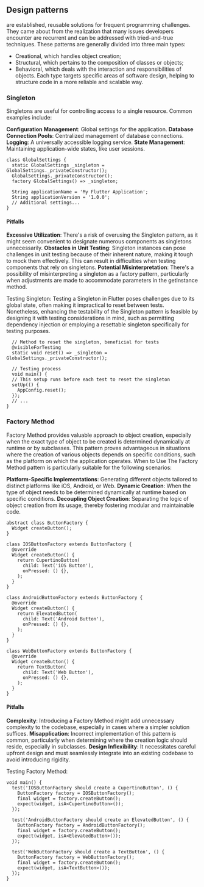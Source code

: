 ## Design patterns 
are established, reusable solutions for frequent programming challenges. 
They came about from the realization that many issues developers encounter are recurrent and can be addressed with tried-and-true techniques. 
These patterns are generally divided into three main types: 
- Creational, which handles object creation; 
- Structural, which pertains to the composition of classes or objects; 
- Behavioral, which deals with the interaction and responsibilities of objects.
Each type targets specific areas of software design, helping to structure code in a more reliable and scalable way.
  
### Singleton 
Singletons are useful for controlling access to a single resource. Common examples include:

**Configuration Management**: Global settings for the application.
**Database Connection Pools**: Centralized management of database connections.
**Logging**: A universally accessible logging service.
**State Management**: Maintaining application-wide states, like user sessions.
```
class GlobalSettings {
  static GlobalSettings _singleton = GlobalSettings._privateConstructor();
  GlobalSettings._privateConstructor();
  factory GlobalSettings() => _singleton;

  String applicationName = 'My Flutter Application';
  String applicationVersion = '1.0.0';
  // Additional settings...
}
```

#### Pitfalls
**Excessive Utilization**: There's a risk of overusing the Singleton pattern, as it might seem convenient to designate numerous components as singletons unnecessarily.
**Obstacles in Unit Testing**: Singleton instances can pose challenges in unit testing because of their inherent nature, making it tough to mock them effectively. This can result in difficulties when testing components that rely on singletons.
**Potential Misinterpretation**: There's a possibility of misinterpreting a singleton as a factory pattern, particularly when adjustments are made to accommodate parameters in the getInstance method.

Testing Singleton:
Testing a Singleton in Flutter poses challenges due to its global state, often making it impractical to reset between tests. 
Nonetheless, enhancing the testability of the Singleton pattern is feasible by designing it with testing considerations in mind, such as permitting dependency injection or employing a resettable singleton specifically for testing purposes. 
```
  // Method to reset the singleton, beneficial for tests
  @visibleForTesting
  static void reset() => _singleton = GlobalSettings._privateConstructor();
 
  // Testing process 
  void main() {
  // This setup runs before each test to reset the singleton
  setUp(() {
    AppConfig.reset();
  });
  // ...
}
```

### Factory Method
Factory Method provides valuable approach to object creation, especially when the exact type of object to be created is determined dynamically at runtime or by subclasses. This pattern proves advantageous in situations where the creation of various objects depends on specific conditions, such as the platform on which the application operates.
When to Use
The Factory Method pattern is particularly suitable for the following scenarios:

**Platform-Specific Implementations**: Generating different objects tailored to distinct platforms like iOS, Android, or Web.
**Dynamic Creation**: When the type of object needs to be determined dynamically at runtime based on specific conditions.
**Decoupling Object Creation**: Separating the logic of object creation from its usage, thereby fostering modular and maintainable code.
```
abstract class ButtonFactory {
  Widget createButton();
}

class IOSButtonFactory extends ButtonFactory {
  @override
  Widget createButton() {
    return CupertinoButton(
      child: Text('iOS Button'),
      onPressed: () {},
    );
  }
}

class AndroidButtonFactory extends ButtonFactory {
  @override
  Widget createButton() {
    return ElevatedButton(
      child: Text('Android Button'),
      onPressed: () {},
    );
  }
}

class WebButtonFactory extends ButtonFactory {
  @override
  Widget createButton() {
    return TextButton(
      child: Text('Web Button'),
      onPressed: () {},
    );
  }
}
```
#### Pitfalls
**Complexity**: Introducing a Factory Method might add unnecessary complexity to the codebase, especially in cases where a simpler solution suffices.
**Misapplication**: Incorrect implementation of this pattern is common, particularly when determining where the creation logic should reside, especially in subclasses.
**Design Inflexibility**: It necessitates careful upfront design and must seamlessly integrate into an existing codebase to avoid introducing rigidity.

Testing Factory Method:
```
void main() {
  test('IOSButtonFactory should create a CupertinoButton', () {
    ButtonFactory factory = IOSButtonFactory();
    final widget = factory.createButton();
    expect(widget, isA<CupertinoButton>());
  });

  test('AndroidButtonFactory should create an ElevatedButton', () {
    ButtonFactory factory = AndroidButtonFactory();
    final widget = factory.createButton();
    expect(widget, isA<ElevatedButton>());
  });

  test('WebButtonFactory should create a TextButton', () {
    ButtonFactory factory = WebButtonFactory();
    final widget = factory.createButton();
    expect(widget, isA<TextButton>());
  });
}
```